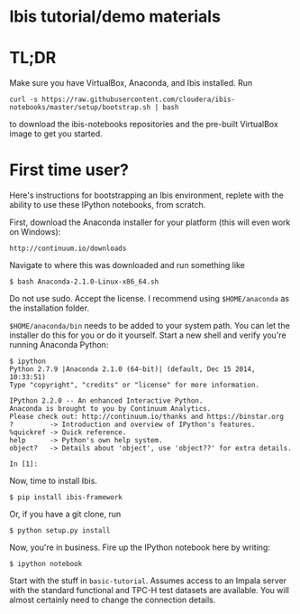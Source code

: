 Ibis tutorial/demo materials
===

TL;DR
===

Make sure you have VirtualBox, Anaconda, and Ibis installed. Run

    curl -s https://raw.githubusercontent.com/cloudera/ibis-notebooks/master/setup/bootstrap.sh | bash

to download the ibis-notebooks repositories and the pre-built VirtualBox image
to get you started.

First time user?
===

Here's instructions for bootstrapping an Ibis environment, replete with the
ability to use these IPython notebooks, from scratch.

First, download the Anaconda installer for your platform (this will even work
on Windows):

    http://continuum.io/downloads

Navigate to where this was downloaded and run something like

    $ bash Anaconda-2.1.0-Linux-x86_64.sh

Do not use sudo. Accept the license. I recommend using `$HOME/anaconda` as the
installation folder.

`$HOME/anaconda/bin` needs to be added to your system path. You can let the
installer do this for you or do it yourself. Start a new shell and verify
you're running Anaconda Python:

    $ ipython
    Python 2.7.9 |Anaconda 2.1.0 (64-bit)| (default, Dec 15 2014, 10:33:51)
    Type "copyright", "credits" or "license" for more information.

    IPython 2.2.0 -- An enhanced Interactive Python.
    Anaconda is brought to you by Continuum Analytics.
    Please check out: http://continuum.io/thanks and https://binstar.org
    ?         -> Introduction and overview of IPython's features.
    %quickref -> Quick reference.
    help      -> Python's own help system.
    object?   -> Details about 'object', use 'object??' for extra details.

    In [1]:

Now, time to install Ibis.

    $ pip install ibis-framework

Or, if you have a git clone, run

    $ python setup.py install

Now, you're in business. Fire up the IPython notebook here by writing:

	$ ipython notebook

Start with the stuff in `basic-tutorial`. Assumes access to an Impala server
with the standard functional and TPC-H test datasets are available. You will
almost certainly need to change the connection details.
